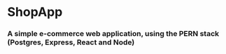 # ShopApp

### A simple e-commerce web application, using the PERN stack (Postgres, Express, React and Node)
